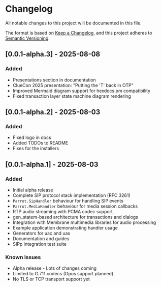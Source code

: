 # Changelog

All notable changes to this project will be documented in this file.

The format is based on [Keep a Changelog](https://keepachangelog.com/en/1.0.0/),
and this project adheres to [Semantic Versioning](https://semver.org/spec/v2.0.0.html).

## [0.0.1-alpha.3] - 2025-08-08

### Added
- Presentations section in documentation
- ClueCon 2025 presentation: "Putting the 'T' back in OTP"
- Improved Mermaid diagram support for hexdocs.pm compatibility
- Fixed transaction layer state machine diagram rendering

## [0.0.1-alpha.2] - 2025-08-03

### Added
- Fixed logo in docs
- Added TODOs to README
- Fixes for the installers

## [0.0.1-alpha.1] - 2025-08-03

### Added
- Initial alpha release
- Complete SIP protocol stack implementation (RFC 3261)
- `Parrot.SipHandler` behaviour for handling SIP events
- `Parrot.MediaHandler` behaviour for media session callbacks
- RTP audio streaming with PCMA codec support
- gen_statem-based architecture for transactions and dialogs
- Integration with Membrane multimedia libraries for audio processing
- Example application demonstrating handler usage
- Generators for uac and uas
- Documentation and guides
- SIPp integration test suite

### Known Issues
- Alpha release - Lots of changes coming
- Limited to G.711 codecs (Opus support planned)
- No TLS or TCP transport support yet

